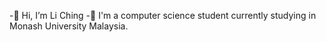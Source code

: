 -👋 Hi, I’m Li Ching
-🌱 I'm a computer science student currently studying in Monash University Malaysia. 

<!---
Li3406/Li3406 is a ✨ special ✨ repository because its `README.md` (this file) appears on your GitHub profile.
You can click the Preview link to take a look at your changes.
--->
